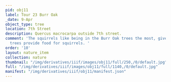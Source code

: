```yaml
---
pid: obj11
label: Tour 23 Burr Oak
_date: 9-Apr
object_type: tree
location: 7th Street
description: Quercus macrocarpa outside 7th street.
comment: 'The squirrels like being in the Burr Oak trees the most, given that these
  trees provide food for squirrels. '
order: '10'
layout: nature_item
collection: nature
thumbnail: "/img/derivatives/iiif/images/obj11/full/250,/0/default.jpg"
full: "/img/derivatives/iiif/images/obj11/full/1140,/0/default.jpg"
manifest: "/img/derivatives/iiif/obj11/manifest.json"
---
```

